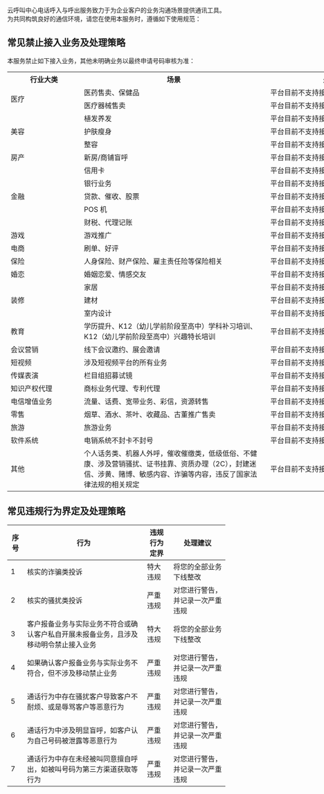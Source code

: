 云呼叫中心电话呼入与呼出服务致力于为企业客户的业务沟通场景提供通讯工具。为共同构筑良好的通信环境，请您在使用本服务时，遵循如下使用规范：

## 常见禁止接入业务及处理策略
本服务禁止如下接入业务，其他未明确业务以最终申请号码审核为准：
<table border=0 cellpadding=0 cellspacing=0 width=876 style='border-collapse:
 collapse;table-layout:fixed;width:727pt'>
 <col width=153 style='mso-width-source:userset;mso-width-alt:4896;width:115pt'>
 <col width=415 style='mso-width-source:userset;mso-width-alt:13280;width:311pt'>
 
 <tr height=19 style='height:14.25pt'>
  <th height=19 class=xl66 width=153 style='height:14.25pt;width:115pt'>行业大类</td>
  <th class=xl66 width=415 style='width:311pt'>场景</td>
  <th class=xl66 width=308 style='width:231pt'>处理策略</td>
 </tr>
 <tr height=19 style='height:14.25pt'>
  <td rowspan=2 height=38 class=xl66 style='height:28.5pt'>医疗</td>
  <td class=xl66>医药售卖、保健品</td>
  <td class=xl66>平台目前不支持接入该业务，请谅解</td>
 </tr>
 <tr height=19 style='height:14.25pt'>
  <td height=19 class=xl66 style='height:14.25pt'>医疗器械售卖</td>
  <td class=xl66>平台目前不支持接入该业务，请谅解</td>
 </tr>
 <tr height=19 style='height:14.25pt'>
  <td rowspan=3 height=57 class=xl66 style='height:42.75pt'>美容</td>
  <td class=xl66>植发养发</td>
  <td class=xl66>平台目前不支持接入该业务，请谅解</td>
 </tr>
 <tr height=19 style='height:14.25pt'>
  <td height=19 class=xl66 style='height:14.25pt'>护肤瘦身</td>
  <td class=xl66>平台目前不支持接入该业务，请谅解</td>
 </tr>
 <tr height=19 style='height:14.25pt'>
  <td height=19 class=xl66 style='height:14.25pt'>整容</td>
  <td class=xl66>平台目前不支持接入该业务，请谅解</td>
 </tr>
 <tr height=19 style='height:14.25pt'>
  <td height=19 class=xl66 style='height:14.25pt'>房产</td>
  <td class=xl66>新房/商铺盲呼</td>
  <td class=xl66>平台目前不支持接入该业务，请谅解</td>
 </tr>
 <tr height=19 style='height:14.25pt'>
  <td rowspan=5 height=95 class=xl66 style='height:71.25pt'>金融</td>
  <td class=xl66>信用卡</td>
  <td class=xl66>平台目前不支持接入该业务，请谅解</td>
 </tr>
 <tr height=19 style='height:14.25pt'>
  <td height=19 class=xl66 style='height:14.25pt'>银行业务</td>
  <td class=xl66>平台目前不支持接入该业务，请谅解</td>
 </tr>
 <tr height=19 style='height:14.25pt'>
  <td height=19 class=xl66 style='height:14.25pt'>贷款、催收、股票</td>
  <td class=xl66>平台目前不支持接入该业务，请谅解</td>
 </tr>
 <tr height=19 style='height:14.25pt'>
  <td height=19 class=xl66 style='height:14.25pt'><span lang=EN-US>POS 机</span></td>
  <td class=xl66>平台目前不支持接入该业务，请谅解</td>
 </tr>
 <tr height=19 style='height:14.25pt'>
  <td height=19 class=xl66 style='height:14.25pt'>财税、代理记账</td>
  <td class=xl66>平台目前不支持接入该业务，请谅解</td>
 </tr>
 <tr height=19 style='height:14.25pt'>
  <td height=19 class=xl66 style='height:14.25pt'>游戏</td>
  <td class=xl66>游戏推广</td>
  <td class=xl66>平台目前不支持接入该业务，请谅解</td>
 </tr>
 <tr height=19 style='height:14.25pt'>
  <td height=19 class=xl66 style='height:14.25pt'>电商</td>
  <td class=xl66>刷单、好评</td>
  <td class=xl66>平台目前不支持接入该业务，请谅解</td>
 </tr>
 <tr height=19 style='height:14.25pt'>
  <td height=19 class=xl66 style='height:14.25pt'>保险</td>
  <td class=xl66>人身保险、财产保险、雇主责任险等保险相关</td>
  <td class=xl66>平台目前不支持接入该业务，请谅解</td>
 </tr>
 <tr height=19 style='height:14.25pt'>
  <td height=19 class=xl66 style='height:14.25pt'>婚恋</td>
  <td class=xl66>婚姻恋爱、情感交友</td>
  <td class=xl66>平台目前不支持接入该业务，请谅解</td>
 </tr>
 <tr height=19 style='height:14.25pt'>
  <td rowspan=3 height=57 class=xl66 style='height:42.75pt'>装修</td>
  <td class=xl66>家居</td>
  <td class=xl66>平台目前不支持接入该业务，请谅解</td>
 </tr>
 <tr height=19 style='height:14.25pt'>
  <td height=19 class=xl66 style='height:14.25pt'>建材</td>
  <td class=xl66>平台目前不支持接入该业务，请谅解</td>
 </tr>
 <tr height=19 style='height:14.25pt'>
  <td height=19 class=xl66 style='height:14.25pt'>室内设计</td>
  <td class=xl66>平台目前不支持接入该业务，请谅解</td>
 </tr>
 <tr height=19 style='height:14.25pt'>
  <td height=19 class=xl65 width=153 style='height:14.25pt;width:115pt'>教育</td>
  <td class=xl66>学历提升、K12（幼儿学前阶段至高中）学科补习培训、K12（幼儿学前阶段至高中）兴趣特长培训</td>
  <td class=xl66>平台目前不支持接入该业务，请谅解</td>
 </tr>
 <tr height=19 style='height:14.25pt'>
  <td height=19 class=xl66 style='height:14.25pt'>会议营销</td>
  <td class=xl66>线下会议邀约、展会邀请</td>
  <td class=xl66>平台目前不支持接入该业务，请谅解</td>
 </tr>
 <tr height=19 style='height:14.25pt'>
  <td height=19 class=xl66 style='height:14.25pt'>短视频</td>
  <td class=xl66>涉及短视频平台的所有业务</td>
  <td class=xl66>平台目前不支持接入该业务，请谅解</td>
 </tr>
 <tr height=19 style='height:14.25pt'>
  <td height=19 class=xl66 style='height:14.25pt'>传媒表演</td>
  <td class=xl66>栏目组招募试镜</td>
  <td class=xl66>平台目前不支持接入该业务，请谅解</td>
 </tr>
 <tr height=19 style='height:14.25pt'>
  <td height=19 class=xl66 style='height:14.25pt'>知识产权代理</td>
  <td class=xl66>商标业务代理、专利代理</td>
  <td class=xl66>平台目前不支持接入该业务，请谅解</td>
 </tr>
 <tr height=19 style='height:14.25pt'>
  <td height=19 class=xl66 style='height:14.25pt'>电信增值业务</td>
  <td class=xl66>流量、话费、宽带业务、彩信，资源转售</td>
  <td class=xl66>平台目前不支持接入该业务，请谅解</td>
 </tr>
 <tr height=19 style='height:14.25pt'>
  <td height=19 class=xl66 style='height:14.25pt'>零售</td>
  <td class=xl66>烟草、酒水、茶叶、收藏品、古董推广售卖</td>
  <td class=xl66>平台目前不支持接入该业务，请谅解</td>
 </tr>
 <tr height=19 style='height:14.25pt'>
  <td height=19 class=xl66 style='height:14.25pt'>旅游</td>
  <td class=xl66>旅游业务</td>
  <td class=xl66>平台目前不支持接入该业务，请谅解</td>
 </tr>
 <tr height=19 style='height:14.25pt'>
  <td height=19 class=xl66 style='height:14.25pt'>软件系统</td>
  <td class=xl66>电销系统不封卡不封号</td>
  <td class=xl66>平台目前不支持接入该业务，请谅解</td>
 </tr>
 <tr height=45 style='height:33.75pt'>
  <td height=45 class=xl66 style='height:33.75pt'>其他</td>
  <td class=xl65 width=415 style='width:311pt'>个人话务类、机器人外呼，催收催缴类，低级低俗、不健康、涉及营销骚扰、证书挂靠、资质办理（2C），封建迷信、涉黄、赌博、敏感内容、诈骗等内容，违反了国家法律法规的相关规定</td>
  <td class=xl66>平台目前不支持接入该业务，请谅解</td>
 </tr>
</table>

## 常见违规行为界定及处理策略
| 序号 | 行为                                         | 违规行为定界 | 处理建议              |
| -- | ------------------------------------------ | ------ | ----------------- |
| 1  | 核实的诈骗类投诉                                   | 特大违规   | 将您的全部业务下线整改      |
| 2  | 核实的骚扰类投诉                                   | 严重违规   | 对您进行警告，并记录一次严重违规 |
| 3  | 客户报备业务与实际业务不符合或确认客户私自开展未报备业务，且涉及移动明令禁止接入业务 | 特大违规   | 将您的全部业务下线整改      |
| 4  | 如果确认客户报备业务与实际业务不符合，但不涉及移动禁止业务              | 严重违规   | 对您进行警告，并记录一次严重违规 |
| 5  | 通话行为中存在骚扰客户导致客户不耐烦、或是辱骂客户等恶意行为             | 严重违规   | 对您进行警告，并记录一次严重违规 |
| 6  | 通话行为中涉及明显盲呼，如客户认为自己号码被泄露等恶意行为              | 严重违规   | 对您进行警告，并记录一次严重违规 |
| 7  | 通话行为中存在未经被叫同意擅自呼出，如被叫号码为第三方渠道获取等行为         | 严重违规   | 对您进行警告，并记录一次严重违规 |

